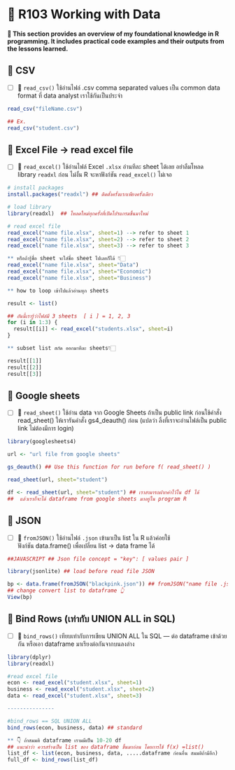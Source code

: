 # 🌻 R103 Working with Data 
**📝 This section provides an overview of my foundational knowledge in R programming. It includes practical code examples and their outputs from the lessons learned.**
## 🍁 CSV
- [ ] 🌵 `read_csv()` ใช้อ่านไฟล์ .csv comma separated values เป็น common data format ที่ data analyst เราใช้กันเป็นประจำ
```r
read_csv("fileName.csv")
```
```r
## Ex.
read_csv("student.csv")
```
## 🍁 Excel File → read excel file 
- [ ] 🌵 `read_excel()` ใช้อ่านไฟล์ Excel `.xlsx` อ่านทีละ sheet ได้เลย อย่าลืมโหลด library `readxl` ก่อน ไม่งั้น R จะหาฟังก์ชัน `read_excel()` ไม่เจอ
```r
# install packages
install.packages("readxl") ## ติดตั้งครั้งแรกเพียงครั้งเดียว

# load library
library(readxl)  ## โหลดใหม่ทุกครั้งที่เปิดโปรแกรมขึ้นมาใหม่

# read excel file
read_excel("name file.xlsx", sheet=1) --> refer to sheet 1
read_excel("name file.xlsx", sheet=2) --> refer to sheet 2
read_excel("name file.xlsx", sheet=3) --> refer to sheet 3

** หรือถ้ารู้ชื่อ sheet จะใส่ชื่อ sheet ไปเลยก็ได้ 👇🏻
read_excel("name file.xlsx", sheet="Data")
read_excel("name file.xlsx", sheet="Economic")
read_excel("name file.xlsx", sheet="Business")
```
```r
** how to loop เข้าไปแล้วอ่านทุก sheets

result <- list()

## อันนี้เรารู้ว่าไฟล์มี 3 sheets  [ i ] = 1, 2, 3
for (i in 1:3) {   
  result[[i]] <- read_excel("students.xlsx", sheet=i)
}

** subset list สกัด ออกมาทีละ sheets👇🏻

result[[1]]
result[[2]]
result[[3]]
```
## 🍁 Google sheets
- [ ] 🌵 `read_sheet()` ใช้อ่าน data จาก Google Sheets ถ้าเป็น public link ก่อนใช้คำสั่ง read_sheet() ให้เรารันคำสั่ง gs4_deauth() ก่อน (แปลว่า ลิ้งที่เราจะอ่านไฟล์เป็น public link ไม่ต้องมีการ login)
```r
library(googlesheets4)

url <- "url file from google sheets"

gs_deauth() ## Use this function for run before f( read_sheet() )

read_sheet(url, sheet="student")

df <- read_sheet(url, sheet="student") ## เราสามารถฝากค่าไว้ใน df ได้
##  แล้วเราก็จะได้ dataframe from google sheets มาอยู่ใน program R
```
## 🍁 JSON 
- [ ] 🌵 `fromJSON()` ใช้อ่านไฟล์ `.json` เข้ามาเป็น list ใน R แล้วค่อยใช้ฟังก์ชัน data.frame() เพื่อเปลี่ยน list -> data frame ได้
```r
##JAVASCRIPT ## Json file concept = "key": [ values pair ]

library(jsonlite) ## load before read file JSON

bp <- data.frame(fromJSON("blackpink.json")) ## fromJSON("name file .json")
## change convert list to dataframe 👆
View(bp)
```
## 🍁 Bind Rows (เท่ากับ UNION ALL in SQL)
- [ ] 🌵 `bind_rows()` เทียบเท่ากับการเขียน UNION ALL ใน SQL — ต่อ dataframe เข้าด้วยกัน หรือเอา dataframe มาเรียงต่อกันจากบนลงล่าง
```r
library(dplyr)
library(readxl)

#read excel file
econ <- read_excel("student.xlsx", sheet=1)
business <- read_excel("student.xlsx", sheet=2)
data <- read_excel("student.xlsx", sheet=3)

---------------

#bind_rows == SQL UNION ALL
bind_rows(econ, business, data) ## standard

** 👇 ถ้าสมมติ dataframe เรามมีเป็น 10-20 df 
## แนะนำว่า ควรสร้างเป็น list ของ dataframe ขึ้นมาก่อน โดยการใช้ f(x) =list()
list_df <- list(econ, business, data, .....dataframe ก่อนอื่น สมมติถ้ามีอีก) 
full_df <- bind_rows(list_df)
```
